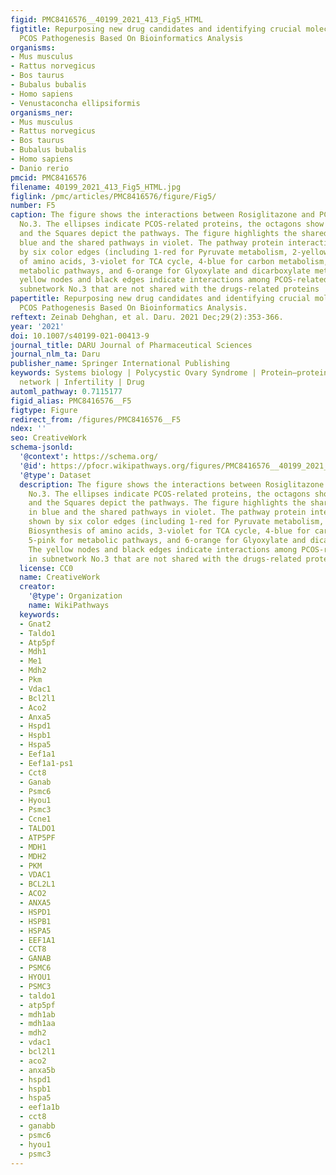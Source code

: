 ```yaml
---
figid: PMC8416576__40199_2021_413_Fig5_HTML
figtitle: Repurposing new drug candidates and identifying crucial molecules underlying
  PCOS Pathogenesis Based On Bioinformatics Analysis
organisms:
- Mus musculus
- Rattus norvegicus
- Bos taurus
- Bubalus bubalis
- Homo sapiens
- Venustaconcha ellipsiformis
organisms_ner:
- Mus musculus
- Rattus norvegicus
- Bos taurus
- Bubalus bubalis
- Homo sapiens
- Danio rerio
pmcid: PMC8416576
filename: 40199_2021_413_Fig5_HTML.jpg
figlink: /pmc/articles/PMC8416576/figure/Fig5/
number: F5
caption: The figure shows the interactions between Rosiglitazone and PCOS subnetwork
  No.3. The ellipses indicate PCOS-related proteins, the octagons show the drugs,
  and the Squares depict the pathways. The figure highlights the shared proteins in
  blue and the shared pathways in violet. The pathway protein interactions are shown
  by six color edges (including 1-red for Pyruvate metabolism, 2-yellow for Biosynthesis
  of amino acids, 3-violet for TCA cycle, 4-blue for carbon metabolism, 5-pink for
  metabolic pathways, and 6-orange for Glyoxylate and dicarboxylate metabolism). The
  yellow nodes and black edges indicate interactions among PCOS-related proteins in
  subnetwork No.3 that are not shared with the drugs-related proteins
papertitle: Repurposing new drug candidates and identifying crucial molecules underlying
  PCOS Pathogenesis Based On Bioinformatics Analysis.
reftext: Zeinab Dehghan, et al. Daru. 2021 Dec;29(2):353-366.
year: '2021'
doi: 10.1007/s40199-021-00413-9
journal_title: DARU Journal of Pharmaceutical Sciences
journal_nlm_ta: Daru
publisher_name: Springer International Publishing
keywords: Systems biology | Polycystic Ovary Syndrome | Protein–protein interaction
  network | Infertility | Drug
automl_pathway: 0.7115177
figid_alias: PMC8416576__F5
figtype: Figure
redirect_from: /figures/PMC8416576__F5
ndex: ''
seo: CreativeWork
schema-jsonld:
  '@context': https://schema.org/
  '@id': https://pfocr.wikipathways.org/figures/PMC8416576__40199_2021_413_Fig5_HTML.html
  '@type': Dataset
  description: The figure shows the interactions between Rosiglitazone and PCOS subnetwork
    No.3. The ellipses indicate PCOS-related proteins, the octagons show the drugs,
    and the Squares depict the pathways. The figure highlights the shared proteins
    in blue and the shared pathways in violet. The pathway protein interactions are
    shown by six color edges (including 1-red for Pyruvate metabolism, 2-yellow for
    Biosynthesis of amino acids, 3-violet for TCA cycle, 4-blue for carbon metabolism,
    5-pink for metabolic pathways, and 6-orange for Glyoxylate and dicarboxylate metabolism).
    The yellow nodes and black edges indicate interactions among PCOS-related proteins
    in subnetwork No.3 that are not shared with the drugs-related proteins
  license: CC0
  name: CreativeWork
  creator:
    '@type': Organization
    name: WikiPathways
  keywords:
  - Gnat2
  - Taldo1
  - Atp5pf
  - Mdh1
  - Me1
  - Mdh2
  - Pkm
  - Vdac1
  - Bcl2l1
  - Aco2
  - Anxa5
  - Hspd1
  - Hspb1
  - Hspa5
  - Eef1a1
  - Eef1a1-ps1
  - Cct8
  - Ganab
  - Psmc6
  - Hyou1
  - Psmc3
  - Ccne1
  - TALDO1
  - ATP5PF
  - MDH1
  - MDH2
  - PKM
  - VDAC1
  - BCL2L1
  - ACO2
  - ANXA5
  - HSPD1
  - HSPB1
  - HSPA5
  - EEF1A1
  - CCT8
  - GANAB
  - PSMC6
  - HYOU1
  - PSMC3
  - taldo1
  - atp5pf
  - mdh1ab
  - mdh1aa
  - mdh2
  - vdac1
  - bcl2l1
  - aco2
  - anxa5b
  - hspd1
  - hspb1
  - hspa5
  - eef1a1b
  - cct8
  - ganabb
  - psmc6
  - hyou1
  - psmc3
---
```

